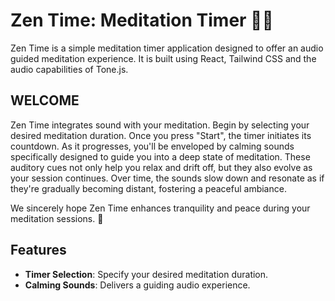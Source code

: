 # Zen Time: Meditation Timer 🧘‍♂️

Zen Time is a simple meditation timer application designed to offer an audio guided meditation experience. It is built using React, Tailwind CSS and the audio capabilities of Tone.js.

## WELCOME

Zen Time integrates sound with your meditation. Begin by selecting your desired meditation duration. Once you press "Start", the timer initiates its countdown. As it progresses, you'll be enveloped by calming sounds specifically designed to guide you into a deep state of meditation. These auditory cues not only help you relax and drift off, but they also evolve as your session continues. Over time, the sounds slow down and resonate as if they're gradually becoming distant, fostering a peaceful ambiance.

We sincerely hope Zen Time enhances tranquility and peace during your meditation sessions. 🙏

## Features

- **Timer Selection**: Specify your desired meditation duration.
- **Calming Sounds**: Delivers a guiding audio experience.
